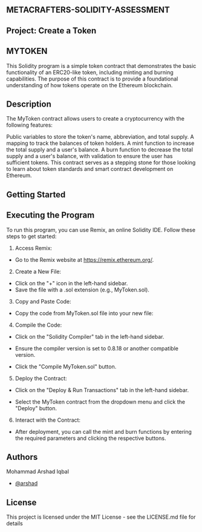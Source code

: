 ## METACRAFTERS-SOLIDITY-ASSESSMENT



## Project: Create a Token
## MYTOKEN
This Solidity program is a simple token contract that demonstrates the basic functionality of an ERC20-like token, including minting and burning capabilities. The purpose of this contract is to provide a foundational understanding of how tokens operate on the Ethereum blockchain.

## Description
The MyToken contract allows users to create a cryptocurrency with the following features:

Public variables to store the token's name, abbreviation, and total supply.
A mapping to track the balances of token holders.
A mint function to increase the total supply and a user's balance.
A burn function to decrease the total supply and a user's balance, with validation to ensure the user has sufficient tokens.
This contract serves as a stepping stone for those looking to learn about token standards and smart contract development on Ethereum.
## Getting Started 
##  Executing the Program
To run this program, you can use Remix, an online Solidity IDE. Follow these steps to get started:
1. Access Remix: 

- Go to the Remix website at https://remix.ethereum.org/.

2. Create a New File:

- Click on the "+" icon in the left-hand sidebar.
- Save the file with a .sol extension (e.g., MyToken.sol).

3. Copy and Paste Code:

  - Copy the  code from MyToken.sol file  into your new file:
   
4. Compile the Code:

  - Click on the "Solidity Compiler" tab in the left-hand sidebar.
    
 -  Ensure the compiler version is set to 0.8.18 or another         compatible version.

 -  Click the "Compile MyToken.sol" button.

5. Deploy the Contract:

- Click on the "Deploy & Run Transactions" tab in the left-hand sidebar.

- Select the MyToken contract from the dropdown menu and click the "Deploy" button.

6. Interact with the Contract:

- After deployment, you can call the mint and burn functions by entering the required parameters and clicking the respective buttons.
 
## Authors
Mohammad Arshad Iqbal
- [@arshad](https://www.linkedin.com/in/mohammad-arshad-35700b220/)


## License

This project is licensed under the MIT License - see the LICENSE.md file for details
